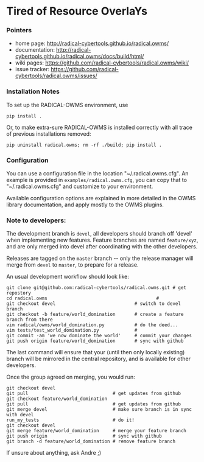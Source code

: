 
# Tired of Resource OverlaYs

### Pointers

* home page:     http://radical-cybertools.github.io/radical.owms/
* documentation: http://radical-cybertools.github.io/radical.owms/docs/build/html/
* wiki pages:    https://github.com/radical-cybertools/radical.owms/wiki/
* issue tracker: https://github.com/radical-cybertools/radical.owms/issues/


### Installation Notes

To set up the RADICAL-OWMS environment, use 

    pip install .

Or, to make extra-sure RADICAL-OWMS is installed correctly with all trace
of previous installations removed:

    pip uninstall radical.owms; rm -rf ./build; pip install .


### Configuration

You can use a configuration file in the location "~/.radical.owms.cfg".
An example is provided in `examples/radical.owms.cfg`, you can copy
that to "~/.radical.owms.cfg" and customize to your environment.

Available configuration options are explained in more detailed 
in the OWMS library documentation, and apply mostly to the OWMS 
plugins.


### Note to developers:

The development branch is `devel`, all developers should branch off 'devel' when
implementing new features.  Feature branches are named `feature/xyz`, and are
only merged into devel after coordinating with the other developers.

Releases are tagged on the `master` branch -- only the release manager will merge
from `devel` to `master`, to prepare for a release.

An usual development workflow should look like:

```
git clone git@github.com:radical-cybertools/radical.owms.git # get repostory
cd radical.owms                                        # 
git checkout devel                             # switch to devel branch
git checkout -b feature/world_domination       # create a feature branch from there
vim radical/owms/world_domination.py           # do the deed...
vim tests/test_world_domination.py             #
git commit -am 'we now dominate the world'     # commit your changes
git push origin feature/world_domination       # sync with github
```

The last command will ensure that your (until then only locally existing) branch
will be mirrored in the central repository, and is available for other
developers.

Once the group agreed on merging, you would run:

```
git checkout devel
git pull                               # get updates from github
git checkout feature/world_domination
git pull                               # get updates from github
git merge devel                        # make sure branch is in sync with devel
run_my_tests                           # do it!
git checkout devel
git merge feature/world_domination     # merge your feature branch
git push origin                        # sync with github
git branch -d feature/world_domination # remove feature branch
```

If unsure about anything, ask Andre ;)

